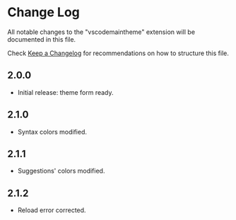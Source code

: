 # Change Log

All notable changes to the "vscodemaintheme" extension will be documented in this file.

Check [Keep a Changelog](http://keepachangelog.com/) for recommendations on how to structure this file.

## 2.0.0

- Initial release: theme form ready.

## 2.1.0

-   Syntax colors modified.

## 2.1.1

- Suggestions' colors modified.

## 2.1.2

- Reload error corrected.
